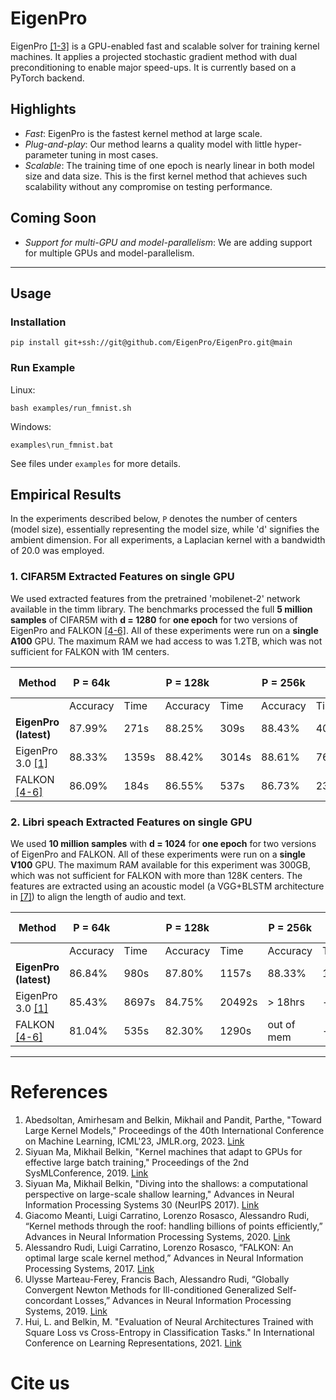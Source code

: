 # EigenPro
EigenPro [[1-3]](#References) is a GPU-enabled fast and scalable solver for training kernel machines.
It applies a projected stochastic gradient method with dual preconditioning to enable major speed-ups.
It is currently based on a PyTorch backend.

## Highlights
- *Fast*: EigenPro is the fastest kernel method at large scale.
- *Plug-and-play*: Our method learns a quality model with little hyper-parameter tuning in most cases.
- *Scalable*: The training time of one epoch is nearly linear in both model size and data size. This is the first kernel method that achieves such scalability without any compromise on testing performance.

## Coming Soon
- *Support for multi-GPU and model-parallelism*: We are adding support for multiple GPUs and model-parallelism.
---

## Usage

### Installation
```
pip install git+ssh://git@github.com/EigenPro/EigenPro.git@main
```

### Run Example
Linux:
```
bash examples/run_fmnist.sh
```
Windows:
```
examples\run_fmnist.bat
```
See files under `examples` for more details.

## Empirical Results
In the experiments described below, `P` denotes the number of centers (model size), essentially representing the model size, while 'd' signifies the ambient dimension. For all experiments, a Laplacian kernel with a bandwidth of 20.0 was employed.

### 1. CIFAR5M Extracted Features on single GPU

We used extracted features from the pretrained 'mobilenet-2' network available in the timm library. The benchmarks processed the full **5 million samples** of CIFAR5M with **d = 1280** for **one epoch** for two versions of EigenPro and FALKON [[4-6]](#References).
All of these experiments were run on a **single A100** GPU. The maximum RAM we had access to was 1.2TB, which was not sufficient for FALKON with 1M centers.

| Method      | P = 64k        |        | P = 128k       |        | P = 256k       |        | P = 512k       |        | P = 1024k      |         |
|-------------|----------------|--------|----------------|--------|----------------|--------|----------------|--------|----------------|---------|
|             | Accuracy          | Time   | Accuracy          | Time   | Accuracy          | Time   | Accuracy          | Time   | Accuracy          | Time    |
| **EigenPro (latest)** | 87.99%         | 271s   | 88.25%         | 309s   | 88.43%         | 406s   | 88.58%         | 695s   | 88.74%         | 1268s   |
| EigenPro 3.0 [[1]](#References) | 88.33%         | 1359s  | 88.42%         | 3014s  | 88.61%         | 7663s  | 88.56%         | 21845s | > 24hrs        | -       |
| FALKON [[4-6]](#References) | 86.09%         | 184s   | 86.55%         | 537s   | 86.73%         | 2308s  | 86.71%         | 14433s | out of memory  | -       |



### 2. Libri speach Extracted Features on single GPU

We used **10 million samples** with **d = 1024** for **one epoch** for two versions of EigenPro and FALKON. All of these experiments were run on a **single V100** GPU. The maximum RAM available for this experiment was 300GB, which was not sufficient for FALKON with more than 128K centers. The features are extracted using an acoustic model (a VGG+BLSTM architecture in [[7]](#References)) to align the length of audio and text.

| Method      | P = 64k         |            | P = 128k        |            | P = 256k        |            | P = 512k        |            | P = 1024k       |            |
|-------------|-----------------|------------|-----------------|------------|-----------------|------------|-----------------|------------|-----------------|------------|
|             | Accuracy          | Time       | Accuracy           | Time       |Accuracy           | Time       | Accuracy           | Time       | Accuracy          | Time       |
| **EigenPro (latest)**  | 86.84%          | 980s       | 87.80%          | 1157s      | 88.33%          | 1440s      | 88.89%          | 2185s      | 89.49%          | 4229s      |
| EigenPro 3.0 [[1]](#References) | 85.43%          | 8697s      | 84.75%          | 20492s     | > 18hrs         | -          | > 24hrs         | -          | > 24hrs         | -          |
| FALKON [[4-6]](#References)      | 81.04%          | 535s       | 82.30%          | 1290s      | out of mem   | -          | out of mem   | -          | out of mem   | -          |

---

# References
1. Abedsoltan, Amirhesam and Belkin, Mikhail and Pandit, Parthe, "Toward Large Kernel Models," Proceedings of the 40th International Conference on Machine Learning, ICML'23, JMLR.org, 2023. [Link](https://proceedings.mlr.press/v202/abedsoltan23a/abedsoltan23a.pdf)
2. Siyuan Ma, Mikhail Belkin, "Kernel machines that adapt to GPUs for effective large batch training," Proceedings of the 2nd SysMLConference, 2019. [Link](https://mlsys.org/Conferences/2019/doc/2019/171.pdf)
3. Siyuan Ma, Mikhail Belkin, "Diving into the shallows: a computational perspective on large-scale shallow learning," Advances in Neural Information Processing Systems 30 (NeurIPS 2017). [Link](https://proceedings.neurips.cc/paper_files/paper/2017/file/bf424cb7b0dea050a42b9739eb261a3a-Paper.pdf)
4. Giacomo Meanti, Luigi Carratino, Lorenzo Rosasco, Alessandro Rudi, “Kernel methods through the roof: handling billions of points efficiently,” Advances in Neural Information Processing Systems, 2020. [Link](https://proceedings.neurips.cc/paper_files/paper/2020/file/a59afb1b7d82ec353921a55c579ee26d-Paper.pdf)
5. Alessandro Rudi, Luigi Carratino, Lorenzo Rosasco, “FALKON: An optimal large scale kernel method,” Advances in Neural Information Processing Systems, 2017. [Link](https://papers.nips.cc/paper_files/paper/2017/file/05546b0e38ab9175cd905eebcc6ebb76-Paper.pdf)
6. Ulysse Marteau-Ferey, Francis Bach, Alessandro Rudi, “Globally Convergent Newton Methods for Ill-conditioned Generalized Self-concordant Losses,” Advances in Neural Information Processing Systems, 2019. [Link](https://arxiv.org/pdf/1907.01771.pdf)
7. Hui, L. and Belkin, M. "Evaluation of Neural Architectures Trained with Square Loss vs Cross-Entropy in Classification Tasks." In International Conference on Learning Representations, 2021. [Link](https://arxiv.org/abs/2006.07322)

# Cite us
